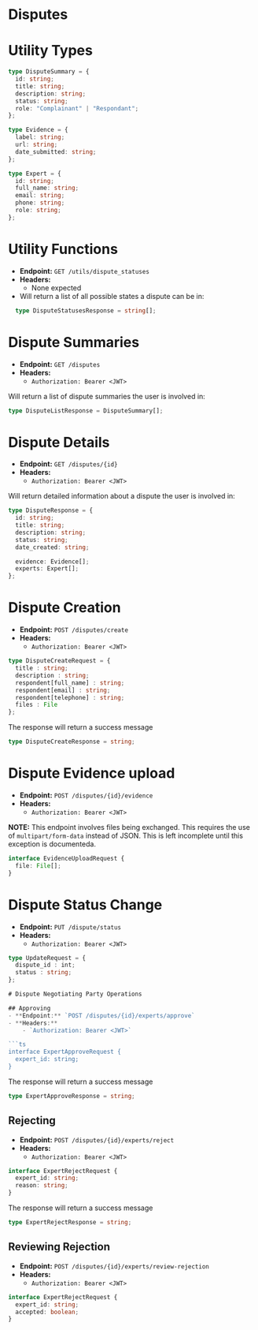# Disputes

# Utility Types

```ts
type DisputeSummary = {
  id: string;
  title: string;
  description: string;
  status: string;
  role: "Complainant" | "Respondant";
};

type Evidence = {
  label: string;
  url: string;
  date_submitted: string;
};

type Expert = {
  id: string;
  full_name: string;
  email: string;
  phone: string;
  role: string;
};
```
# Utility Functions
- **Endpoint:** `GET /utils/dispute_statuses`
- **Headers:**
  - None expected
- Will return a list of all possible states a dispute can be in:

```ts
  type DisputeStatusesResponse = string[];
```

# Dispute Summaries

- **Endpoint:** `GET /disputes`
- **Headers:**
  - `Authorization: Bearer <JWT>`

Will return a list of dispute summaries the user is involved in:

```ts
type DisputeListResponse = DisputeSummary[];
```

# Dispute Details

- **Endpoint:** `GET /disputes/{id}`
- **Headers:**
  - `Authorization: Bearer <JWT>`

Will return detailed information about a dispute the user is involved in:

```ts
type DisputeResponse = {
  id: string;
  title: string;
  description: string;
  status: string;
  date_created: string;

  evidence: Evidence[];
  experts: Expert[];
};
```

# Dispute Creation

- **Endpoint:** `POST /disputes/create`
- **Headers:**
  - `Authorization: Bearer <JWT>`

```ts
type DisputeCreateRequest = {
  title : string;
  description : string;
  respondent[full_name] : string;
  respondent[email] : string;
  respondent[telephone] : string;
  files : File
};
```

The response will return a success message

```ts
type DisputeCreateResponse = string;
```

# Dispute Evidence upload

- **Endpoint:** `POST /disputes/{id}/evidence`
- **Headers:**
  - `Authorization: Bearer <JWT>`

**NOTE:** This endpoint involves files being exchanged. This requires the use of `multipart/form-data` instead of JSON.
This is left incomplete until this exception is documenteda.

```ts
interface EvidenceUploadRequest {
  file: File[];
}
```

# Dispute Status Change

- **Endpoint:** `PUT /dispute/status`
- **Headers:**
  - `Authorization: Bearer <JWT>`

````ts
type UpdateRequest = {
  dispute_id : int;
  status : string;
};

# Dispute Negotiating Party Operations

## Approving
- **Endpoint:** `POST /disputes/{id}/experts/approve`
- **Headers:**
    - `Authorization: Bearer <JWT>`

```ts
interface ExpertApproveRequest {
  expert_id: string;
}
````

The response will return a success message

```ts
type ExpertApproveResponse = string;
```

## Rejecting

- **Endpoint:** `POST /disputes/{id}/experts/reject`
- **Headers:**
  - `Authorization: Bearer <JWT>`

```ts
interface ExpertRejectRequest {
  expert_id: string;
  reason: string;
}
```

The response will return a success message

```ts
type ExpertRejectResponse = string;
```

## Reviewing Rejection

- **Endpoint:** `POST /disputes/{id}/experts/review-rejection`
- **Headers:**
  - `Authorization: Bearer <JWT>`

```ts
interface ExpertRejectRequest {
  expert_id: string;
  accepted: boolean;
}
```
